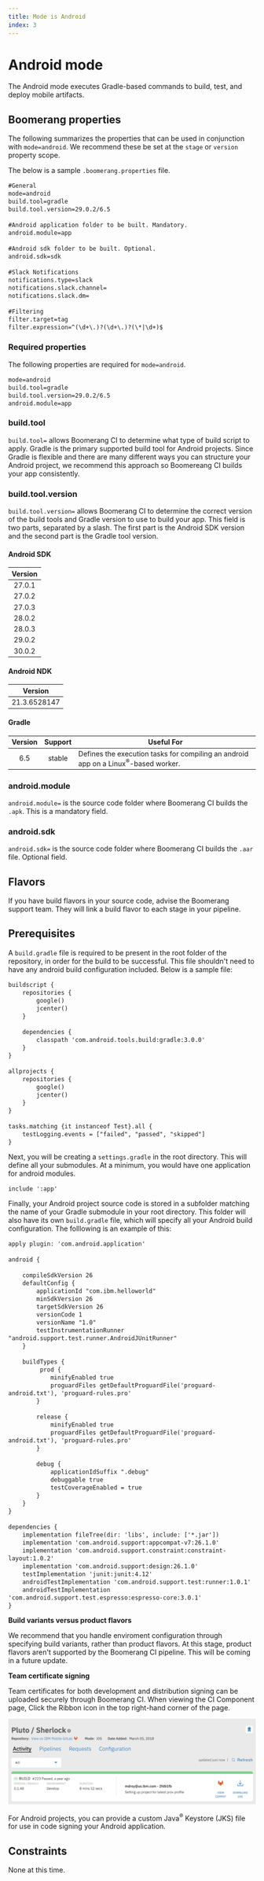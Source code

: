 ```yaml
---
title: Mode is Android
index: 3
---
```


# Android mode

The Android mode executes Gradle-based commands to build, test, and deploy mobile artifacts.

## Boomerang properties

The following summarizes the properties that can be used in conjunction with `mode=android`. We recommend these be set at the `stage` or `version` property scope.

The below is a sample `.boomerang.properties` file.

```
#General
mode=android
build.tool=gradle
build.tool.version=29.0.2/6.5

#Android application folder to be built. Mandatory.
android.module=app

#Android sdk folder to be built. Optional.
android.sdk=sdk

#Slack Notifications
notifications.type=slack
notifications.slack.channel=
notifications.slack.dm=

#Filtering
filter.target=tag
filter.expression=^(\d+\.)?(\d+\.)?(\*|\d+)$
```


### Required properties

The following properties are required for `mode=android`.

```
mode=android
build.tool=gradle
build.tool.version=29.0.2/6.5
android.module=app
```

### build.tool

`build.tool=` allows Boomerang CI to determine what type of build script to apply. Gradle is the primary supported build tool for Android projects. Since Gradle is flexible and there are many different ways you can structure your Android project, we recommend this approach so Boomereang CI builds your app consistently.

### build.tool.version

`build.tool.version=` allows Boomerang CI to determine the correct version of the build tools and Gradle version to use to build your app. This field is two parts, separated by a slash.  The first part is the Android SDK version and the second part is the Gradle tool version.

#### Android SDK

| **Version** |
| :---------: |
|    27.0.1   |
|    27.0.2   |
|    27.0.3   |
|    28.0.2   |
|    28.0.3   |
|    29.0.2   |
|    30.0.2   |

#### Android NDK
| **Version**  |
| :----------: |
| 21.3.6528147 |

#### Gradle

| **Version** | **Support** | **Useful For**                                                                    |
| :---------: | :---------: | --------------------------------------------------------------------------------- |
|    6.5      |   stable    | Defines the execution tasks for compiling an android app on a Linux<sup>®</sup>-based worker. |

### android.module

`android.module=` is the source code folder where Boomerang CI builds the `.apk`.  This is a mandatory field.

### android.sdk

`android.sdk=` is the source code folder where Boomerang CI builds the `.aar` file.  Optional field.

## Flavors

If you have build flavors in your source code, advise the Boomerang support team. They will link a build flavor to each stage in your pipeline.

## Prerequisites

A `build.gradle` file is required to be present in the root folder of the repository, in order for the build to be successful. This file shouldn't need to have any android build configuration included. Below is a sample file:

```
buildscript {
    repositories {
        google()
        jcenter()
    }

    dependencies {
        classpath 'com.android.tools.build:gradle:3.0.0'
    }
}

allprojects {
    repositories {
        google()
        jcenter()
    }
}

tasks.matching {it instanceof Test}.all {
    testLogging.events = ["failed", "passed", "skipped"]
}
```

Next, you will be creating a `settings.gradle` in the root directory. This will define all your submodules. At a minimum, you would have one application for android modules.

```
include ':app'
```

Finally, your Android project source code is stored in a subfolder matching the name of your Gradle submodule in your root directory. This folder will also have its own `build.gradle` file, which will specify all your Android build configuration. The folllowing is an example of this:

```
apply plugin: 'com.android.application'

android {

    compileSdkVersion 26
    defaultConfig {
        applicationId "com.ibm.helloworld"
        minSdkVersion 26
        targetSdkVersion 26
        versionCode 1
        versionName "1.0"
        testInstrumentationRunner "android.support.test.runner.AndroidJUnitRunner"
    }

    buildTypes {
         prod {
            minifyEnabled true
            proguardFiles getDefaultProguardFile('proguard-android.txt'), 'proguard-rules.pro'
        }

        release {
            minifyEnabled true
            proguardFiles getDefaultProguardFile('proguard-android.txt'), 'proguard-rules.pro'
        }

        debug {
            applicationIdSuffix ".debug"
            debuggable true
            testCoverageEnabled = true
        }
    }
}

dependencies {
    implementation fileTree(dir: 'libs', include: ['*.jar'])
    implementation 'com.android.support:appcompat-v7:26.1.0'
    implementation 'com.android.support.constraint:constraint-layout:1.0.2'
    implementation 'com.android.support:design:26.1.0'
    testImplementation 'junit:junit:4.12'
    androidTestImplementation 'com.android.support.test:runner:1.0.1'
    androidTestImplementation 'com.android.support.test.espresso:espresso-core:3.0.1'
}
```

**Build variants versus product flavors**

We recommend that you handle enviroment configuration through specifying build variants, rather than product flavors. At this stage, product flavors aren't supported by the Boomerang CI pipeline. This will be coming in a future update.

**Team certificate signing**

Team certificates for both development and distribution signing can be uploaded securely through Boomerang CI. When viewing the CI Component page, Click the Ribbon icon in the top right-hand corner of the page.

![Certificate Upload Button](./assets/img/boomerangci-signing-certifcate-button.png)

For Android projects, you can provide a custom Java<sup>®</sup> Keystore (JKS) file for use in code signing your Android application.

## Constraints

None at this time.
